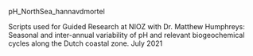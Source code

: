pH_NorthSea_hannavdmortel

Scripts used for Guided Research at NIOZ with Dr. Matthew Humphreys:
Seasonal and inter-annual variability of pH and relevant biogeochemical cycles along the Dutch coastal zone.
July 2021
